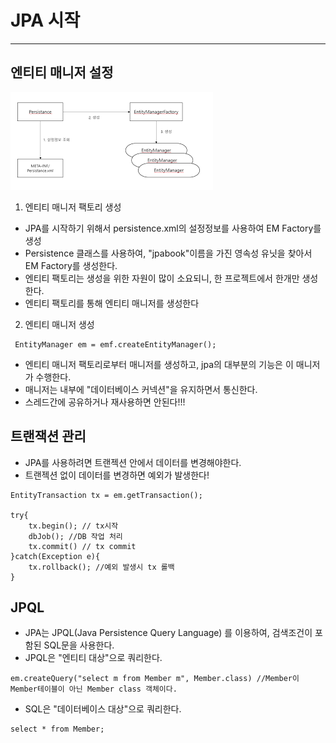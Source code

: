 # JPA 시작

---

## 엔티티 매니저 설정
![img.png](../img/picture_2_12.png)

1. 엔티티 매니저 팩토리 생성
- JPA를 시작하기 위해서 persistence.xml의 설정정보를 사용하여 EM Factory를 생성
- Persistence 클래스를 사용하여, "jpabook"이름을 가진 영속성 유닛을 찾아서 EM Factory를 생성한다.
- 엔티티 팩토리는 생성을 위한 자원이 많이 소요되니, 한 프로젝트에서 한개만 생성한다. 
- 엔티티 팩토리를 통해 엔티티 매니저를 생성한다

2. 엔티티 매니저 생성
```
 EntityManager em = emf.createEntityManager();
```

- 엔티티 매니저 팩토리로부터 매니저를 생성하고, jpa의 대부분의 기능은 이 매니저가 수행한다.
- 매니저는 내부에 "데이터베이스 커넥션"을 유지하면서 통신한다.
- 스레드간에 공유하거나 재사용하면 안된다!!!

## 트랜잭션 관리 
- JPA를 사용하려면 트랜젝션 안에서 데이터를 변경해야한다. 
- 트랜젝션 없이 데이터를 변경하면 예외가 발생한다! 

```
EntityTransaction tx = em.getTransaction(); 

try{
    tx.begin(); // tx시작
    dbJob(); //DB 작업 처리 
    tx.commit() // tx commit 
}catch(Exception e){
    tx.rollback(); //예외 발생시 tx 롤백 
}
```

## JPQL
- JPA는 JPQL(Java Persistence Query Language) 를 이용하여, 검색조건이 포함된 SQL문을 사용한다. 
- JPQL은 "엔티티 대상"으로 쿼리한다. 
```
em.createQuery("select m from Member m", Member.class) //Member이 Member테이블이 아닌 Member class 객체이다.
```
- SQL은 "데이터베이스 대상"으로 쿼리한다.
```
select * from Member;
```